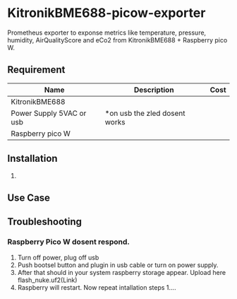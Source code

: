 # KitronikBME688-picow-exporter

Prometheus exporter to exponse metrics like temperature, pressure, humidity, AirQualityScore and eCo2 from KitronikBME688 + Raspberry pico W. 


## Requirement 

Name     | Description | Cost
---------|-------------|----
KitronikBME688 |  | 
Power Supply 5VAC or usb | *on usb the zled dosent works |
Raspberry pico W | | 

## Installation

1. 

## Use Case

## Troubleshooting 

### Raspberry Pico W dosent respond.
1. Turn off power, plug off usb
2. Push bootsel button and plugin in usb cable or turn on power supply.
3. After that should in your system raspberry storage appear. Upload here flash_nuke.uf2(Link)
4. Raspberry will restart. Now repeat intallation steps 1.... 

